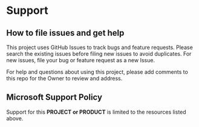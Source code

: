 # Support

## How to file issues and get help  

This project uses GitHub Issues to track bugs and feature requests. Please search the existing 
issues before filing new issues to avoid duplicates.  For new issues, file your bug or 
feature request as a new Issue.

For help and questions about using this project, please add comments to this repo for the Owner to review and address.

## Microsoft Support Policy  

Support for this **PROJECT or PRODUCT** is limited to the resources listed above.

